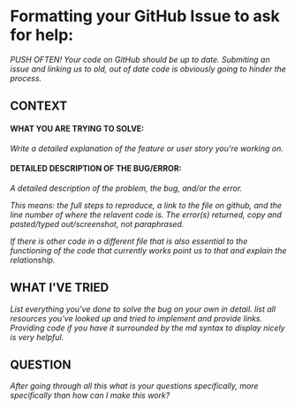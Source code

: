# Formatting your GitHub Issue to ask for help:

*PUSH OFTEN! Your code on GitHub should be up to date. Submiting an issue and linking us to old, out of date code is obviously going to hinder the process.*

## CONTEXT

#### WHAT YOU ARE TRYING TO SOLVE:

*Write a detailed explanation of the feature or user story you're working on.*

#### DETAILED DESCRIPTION OF THE BUG/ERROR:

*A detailed description of the problem, the bug, and/or the error.*

*This means: the full steps to reproduce, a link to the file on github, and the line number of where the relavent code is.
The error(s) returned, copy and pasted/typed out/screenshot, not paraphrased.*

*If there is other code in a different file that is also essential to the functioning of the code that currently works point us to that and explain the relationship.*

## WHAT I'VE TRIED

*List everything you've done to solve the bug on your own in detail. list all resources you've looked up and tried to implement and provide links. Providing code if you have it surrounded by the md syntax to display nicely is very helpful.*


## QUESTION

*After going through all this what is your questions specifically, more specifically than how can I make this work?*